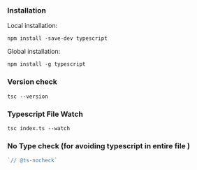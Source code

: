 ### Installation

Local installation:
```node
npm install -save-dev typescript
```

Global installation:
```node 
npm install -g typescript
```


### Version check
```node 
tsc --version
```


### Typescript File Watch
```node
tsc index.ts --watch
```

### No Type check (for avoiding typescript in entire file )
```js
`// @ts-nocheck`
```